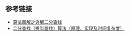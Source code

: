 ## 参考链接
- [算法图解之详解二分查找](https://blog.csdn.net/shanshan2099/article/details/108337976) 
- [二分查找（折半查找）算法（原理、实现及时间复杂度）](http://data.biancheng.net/view/122.html) 
